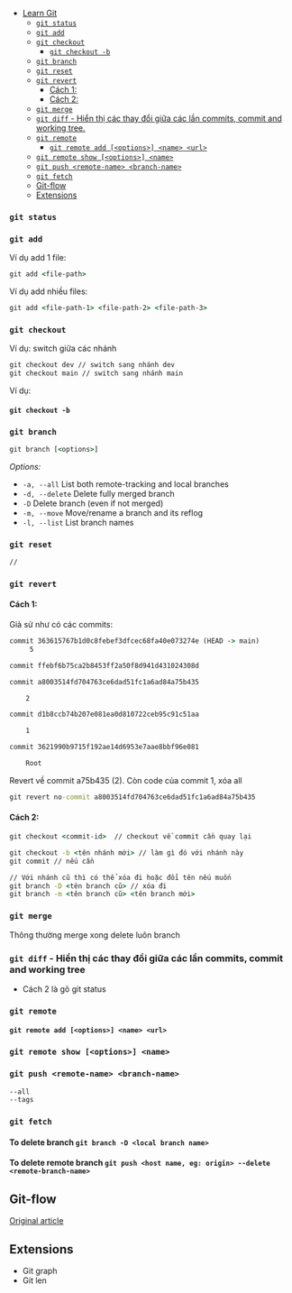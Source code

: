 - [Learn Git](#learn-git)
  - [`git status`](#git-status)
  - [`git add`](#git-add)
  - [`git checkout`](#git-checkout)
    - [`git checkout -b`](#git-checkout--b)
  - [`git branch`](#git-branch)
  - [`git reset`](#git-reset)
  - [`git revert`](#git-revert)
    - [Cách 1:](#cách-1)
    - [Cách 2:](#cách-2)
  - [`git merge`](#git-merge)
  - [`git diff` - Hiển thị các thay đổi giữa các lần commits, commit and working tree.](#git-diff---hiển-thị-các-thay-đổi-giữa-các-lần-commits-commit-and-working-tree)
  - [`git remote`](#git-remote)
    - [`git remote add [<options>] <name> <url>`](#git-remote-add-options-name-url)
  - [`git remote show [<options>] <name>`](#git-remote-show-options-name)
  - [`git push <remote-name> <branch-name>`](#git-push-remote-name-branch-name)
  - [`git fetch`](#git-fetch)
  - [Git-flow](#git-flow)
  - [Extensions](#extensions)

### `git status`

### `git add`

Ví dụ add 1 file:

```cmd
git add <file-path>
```

Ví dụ add nhiều files:

```cmd
git add <file-path-1> <file-path-2> <file-path-3>
```

### `git checkout`

Ví dụ: switch giữa các nhánh

```cmd
git checkout dev // switch sang nhánh dev
git checkout main // switch sang nhánh main
```

Ví dụ:

#### `git checkout -b`

### `git branch`

```cmd
git branch [<options>]
```

_Options:_

- `-a, --all` List both remote-tracking and local branches
- `-d, --delete` Delete fully merged branch
- `-D` Delete branch (even if not merged)
- `-m, --move` Move/rename a branch and its reflog
- `-l, --list` List branch names

### `git reset`

```cmd
//
```

### `git revert`

#### Cách 1:

Giả sử như có các commits:

```cmd
commit 363615767b1d0c8febef3dfcec68fa40e073274e (HEAD -> main)
     5

commit ffebf6b75ca2b8453ff2a50f8d941d431024308d

commit a8003514fd704763ce6dad51fc1a6ad84a75b435

    2

commit d1b8ccb74b207e081ea0d810722ceb95c91c51aa

    1

commit 3621990b9715f192ae14d6953e7aae8bbf96e081

    Root

```

Revert về commit a75b435 (2). Còn code của commit 1, xóa all

```cmd
git revert no-commit a8003514fd704763ce6dad51fc1a6ad84a75b435
```

#### Cách 2:

```cmd
git checkout <commit-id>  // checkout về commit cần quay lại

git checkout -b <tên nhánh mới> // làm gì đó với nhánh này
git commit // nếu cần

// Với nhánh cũ thì có thể xóa đi hoặc đổi tên nếu muốn
git branch -D <tên branch cũ> // xóa đi
git branch -m <tên branch cũ> <tên branch mới>

```

### `git merge`

Thông thường merge xong delete luôn branch

### `git diff` - Hiển thị các thay đổi giữa các lần commits, commit and working tree

- Cách 2 là gõ git status

### `git remote`

#### `git remote add [<options>] <name> <url>`

### `git remote show [<options>] <name>`

### `git push <remote-name> <branch-name>`

```txt
--all
--tags
```

### `git fetch`

#### To delete branch `git branch -D <local branch name>`

#### To delete remote branch `git push <host name, eg: origin> --delete <remote-branch-name>`

## Git-flow

[Original article](https://nvie.com/posts/a-successful-git-branching-model/)

## Extensions

- Git graph
- Git len
